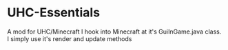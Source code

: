 # UHC-Essentials
A mod for UHC/Minecraft
I hook into Minecraft at it's GuiInGame.java class. I simply use it's render and update methods
